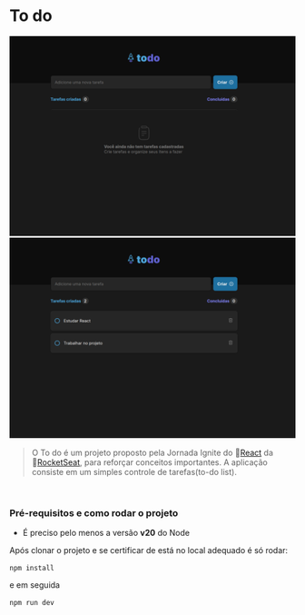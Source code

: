 # To do

<img src='./src/assets/page2.png'>
<img src='./src/assets/page.png'>

> O To do é um projeto proposto pela Jornada Ignite do 🔗[React](https://react.dev/) da 🔗[RocketSeat](https://app.rocketseat.com.br), para reforçar conceitos importantes. A aplicação consiste em um simples controle de tarefas(to-do list).

<br>

### Pré-requisitos e como rodar o projeto

- É preciso pelo menos a versão **v20** do Node

Após clonar o projeto e se certificar de está no local adequado é só rodar:

```
npm install
```

e em seguida

```
npm run dev
```
